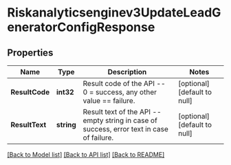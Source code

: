 # Riskanalyticsenginev3UpdateLeadGeneratorConfigResponse

## Properties
Name | Type | Description | Notes
------------ | ------------- | ------------- | -------------
**ResultCode** | **int32** | Result code of the API -- 0 &#x3D; success, any other value &#x3D;&#x3D; failure. | [optional] [default to null]
**ResultText** | **string** | Result text of the API -- empty string in case of success, error text in case of failure. | [optional] [default to null]

[[Back to Model list]](../README.md#documentation-for-models) [[Back to API list]](../README.md#documentation-for-api-endpoints) [[Back to README]](../README.md)

